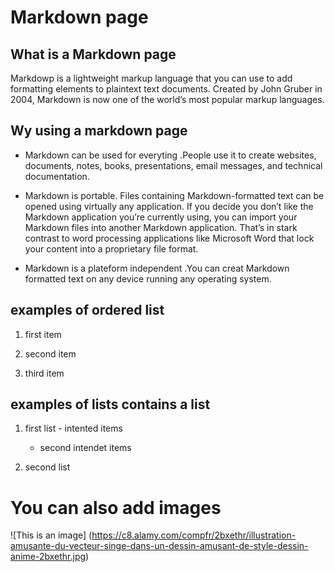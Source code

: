 # Markdown page 
## What is a Markdown page 



Markdowp is a lightweight markup language that you can use to add formatting elements to plaintext text documents. Created by John Gruber in 2004, Markdown is now one of the world’s most popular markup languages.

## Wy using a markdown page

- Markdown can be used for everyting .People use it to create websites, documents, notes, books, presentations, email messages, and technical documentation.

- Markdown is portable. Files containing Markdown-formatted text can be opened using virtually any application. If you decide you don’t like the Markdown application you’re currently using, you can import your Markdown files into another Markdown application. That’s in stark contrast to word processing applications like Microsoft Word that lock your content into a proprietary file format.

- Markdown is a plateform independent .You can creat Markdown formatted text on any device running any operating system.

## examples of ordered list 

1. first item

2. second item

3. third item

## examples of lists contains a list 

1. first list 
         - intented items
	 - second intendet items

2. second list

# You can also add images

![This is an image] (https://c8.alamy.com/compfr/2bxethr/illustration-amusante-du-vecteur-singe-dans-un-dessin-amusant-de-style-dessin-anime-2bxethr.jpg)




